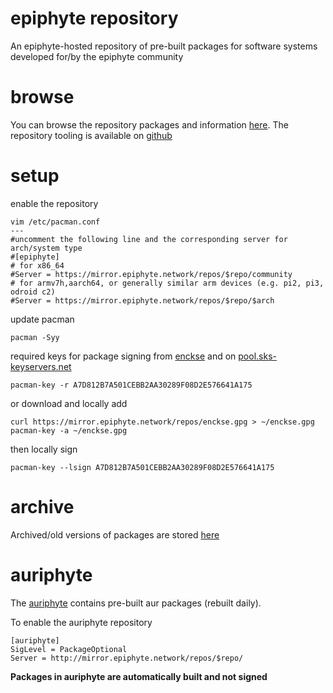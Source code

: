 epiphyte repository
===

An epiphyte-hosted repository of pre-built packages for software systems developed for/by the epiphyte community

# browse

You can browse the repository packages and information [here](https://mirror.epiphyte.network/repos/index.html). The repository tooling is available on [github](https://github.com/epiphyte/repository)

# setup

enable the repository
```
vim /etc/pacman.conf
---
#uncomment the following line and the corresponding server for arch/system type
#[epiphyte]
# for x86_64
#Server = https://mirror.epiphyte.network/repos/$repo/community
# for armv7h,aarch64, or generally similar arm devices (e.g. pi2, pi3, odroid c2)
#Server = https://mirror.epiphyte.network/repos/$repo/$arch
```

update pacman
```
pacman -Syy
```

required keys for package signing from [enckse](https://github.com/enckse) and on [pool.sks-keyservers.net](http://pool.sks-keyservers.net/pks/lookup?op=vindex&fingerprint=on&search=0xF08D2E576641A175)
```
pacman-key -r A7D812B7A501CEBB2AA30289F08D2E576641A175
```

or download and locally add

```
curl https://mirror.epiphyte.network/repos/enckse.gpg > ~/enckse.gpg
pacman-key -a ~/enckse.gpg
```

then locally sign
```
pacman-key --lsign A7D812B7A501CEBB2AA30289F08D2E576641A175
```

# archive

Archived/old versions of packages are stored [here](https://mirror.epiphyte.network/repos/archive)

# auriphyte

The [auriphyte](https://mirror.epiphyte.network/repos/auriphyte) contains pre-built aur packages (rebuilt daily).

To enable the auriphyte repository
```
[auriphyte]
SigLevel = PackageOptional
Server = http://mirror.epiphyte.network/repos/$repo/
```

**Packages in auriphyte are automatically built and not signed**
